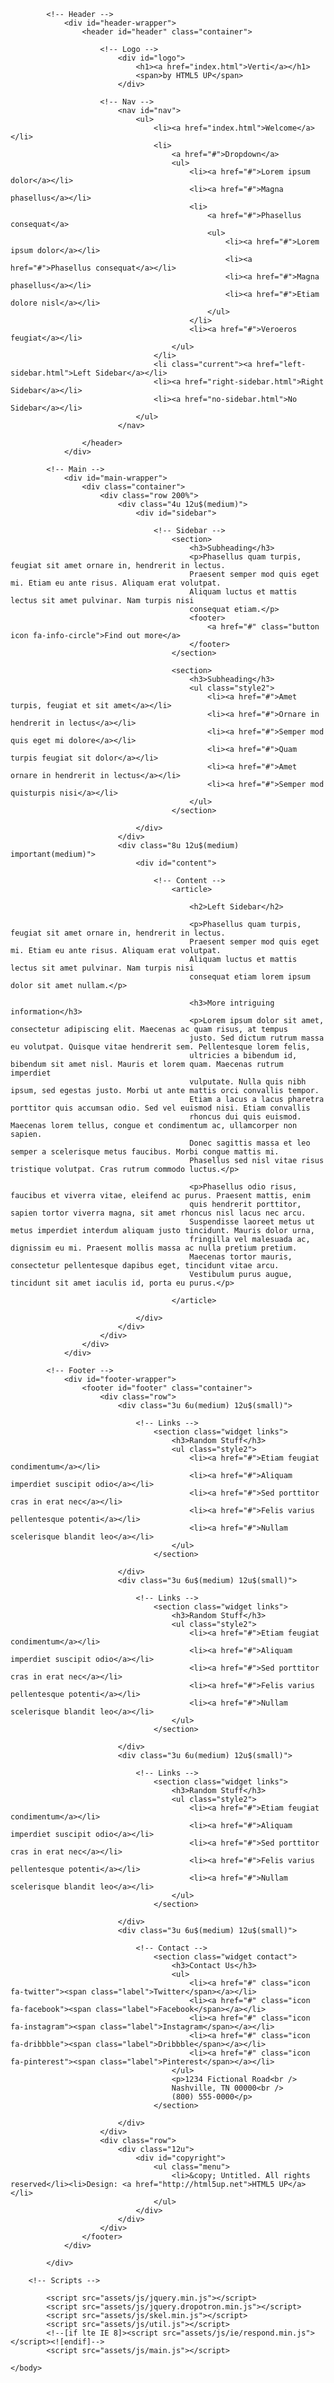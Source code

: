 <!DOCTYPE HTML>
<!--
	Verti by HTML5 UP
	html5up.net | @ajlkn
	Free for personal and commercial use under the CCA 3.0 license (html5up.net/license)
-->
<html>
	<head>
		<title>Verti by HTML5 UP</title>
		<meta charset="utf-8" />
		<meta name="viewport" content="width=device-width, initial-scale=1" />
		<!--[if lte IE 8]><script src="assets/js/ie/html5shiv.js"></script><![endif]-->
		<link rel="stylesheet" href="assets/css/main.css" />
		<!--[if lte IE 8]><link rel="stylesheet" href="assets/css/ie8.css" /><![endif]-->
	</head>
	<body class="left-sidebar">
		<div id="page-wrapper">

			<!-- Header -->
				<div id="header-wrapper">
					<header id="header" class="container">

						<!-- Logo -->
							<div id="logo">
								<h1><a href="index.html">Verti</a></h1>
								<span>by HTML5 UP</span>
							</div>

						<!-- Nav -->
							<nav id="nav">
								<ul>
									<li><a href="index.html">Welcome</a></li>
									<li>
										<a href="#">Dropdown</a>
										<ul>
											<li><a href="#">Lorem ipsum dolor</a></li>
											<li><a href="#">Magna phasellus</a></li>
											<li>
												<a href="#">Phasellus consequat</a>
												<ul>
													<li><a href="#">Lorem ipsum dolor</a></li>
													<li><a href="#">Phasellus consequat</a></li>
													<li><a href="#">Magna phasellus</a></li>
													<li><a href="#">Etiam dolore nisl</a></li>
												</ul>
											</li>
											<li><a href="#">Veroeros feugiat</a></li>
										</ul>
									</li>
									<li class="current"><a href="left-sidebar.html">Left Sidebar</a></li>
									<li><a href="right-sidebar.html">Right Sidebar</a></li>
									<li><a href="no-sidebar.html">No Sidebar</a></li>
								</ul>
							</nav>

					</header>
				</div>

			<!-- Main -->
				<div id="main-wrapper">
					<div class="container">
						<div class="row 200%">
							<div class="4u 12u$(medium)">
								<div id="sidebar">

									<!-- Sidebar -->
										<section>
											<h3>Subheading</h3>
											<p>Phasellus quam turpis, feugiat sit amet ornare in, hendrerit in lectus.
											Praesent semper mod quis eget mi. Etiam eu ante risus. Aliquam erat volutpat.
											Aliquam luctus et mattis lectus sit amet pulvinar. Nam turpis nisi
											consequat etiam.</p>
											<footer>
												<a href="#" class="button icon fa-info-circle">Find out more</a>
											</footer>
										</section>

										<section>
											<h3>Subheading</h3>
											<ul class="style2">
												<li><a href="#">Amet turpis, feugiat et sit amet</a></li>
												<li><a href="#">Ornare in hendrerit in lectus</a></li>
												<li><a href="#">Semper mod quis eget mi dolore</a></li>
												<li><a href="#">Quam turpis feugiat sit dolor</a></li>
												<li><a href="#">Amet ornare in hendrerit in lectus</a></li>
												<li><a href="#">Semper mod quisturpis nisi</a></li>
											</ul>
										</section>

								</div>
							</div>
							<div class="8u 12u$(medium) important(medium)">
								<div id="content">

									<!-- Content -->
										<article>

											<h2>Left Sidebar</h2>

											<p>Phasellus quam turpis, feugiat sit amet ornare in, hendrerit in lectus.
											Praesent semper mod quis eget mi. Etiam eu ante risus. Aliquam erat volutpat.
											Aliquam luctus et mattis lectus sit amet pulvinar. Nam turpis nisi
											consequat etiam lorem ipsum dolor sit amet nullam.</p>

											<h3>More intriguing information</h3>
											<p>Lorem ipsum dolor sit amet, consectetur adipiscing elit. Maecenas ac quam risus, at tempus
											justo. Sed dictum rutrum massa eu volutpat. Quisque vitae hendrerit sem. Pellentesque lorem felis,
											ultricies a bibendum id, bibendum sit amet nisl. Mauris et lorem quam. Maecenas rutrum imperdiet
											vulputate. Nulla quis nibh ipsum, sed egestas justo. Morbi ut ante mattis orci convallis tempor.
											Etiam a lacus a lacus pharetra porttitor quis accumsan odio. Sed vel euismod nisi. Etiam convallis
											rhoncus dui quis euismod. Maecenas lorem tellus, congue et condimentum ac, ullamcorper non sapien.
											Donec sagittis massa et leo semper a scelerisque metus faucibus. Morbi congue mattis mi.
											Phasellus sed nisl vitae risus tristique volutpat. Cras rutrum commodo luctus.</p>

											<p>Phasellus odio risus, faucibus et viverra vitae, eleifend ac purus. Praesent mattis, enim
											quis hendrerit porttitor, sapien tortor viverra magna, sit amet rhoncus nisl lacus nec arcu.
											Suspendisse laoreet metus ut metus imperdiet interdum aliquam justo tincidunt. Mauris dolor urna,
											fringilla vel malesuada ac, dignissim eu mi. Praesent mollis massa ac nulla pretium pretium.
											Maecenas tortor mauris, consectetur pellentesque dapibus eget, tincidunt vitae arcu.
											Vestibulum purus augue, tincidunt sit amet iaculis id, porta eu purus.</p>

										</article>

								</div>
							</div>
						</div>
					</div>
				</div>

			<!-- Footer -->
				<div id="footer-wrapper">
					<footer id="footer" class="container">
						<div class="row">
							<div class="3u 6u(medium) 12u$(small)">

								<!-- Links -->
									<section class="widget links">
										<h3>Random Stuff</h3>
										<ul class="style2">
											<li><a href="#">Etiam feugiat condimentum</a></li>
											<li><a href="#">Aliquam imperdiet suscipit odio</a></li>
											<li><a href="#">Sed porttitor cras in erat nec</a></li>
											<li><a href="#">Felis varius pellentesque potenti</a></li>
											<li><a href="#">Nullam scelerisque blandit leo</a></li>
										</ul>
									</section>

							</div>
							<div class="3u 6u$(medium) 12u$(small)">

								<!-- Links -->
									<section class="widget links">
										<h3>Random Stuff</h3>
										<ul class="style2">
											<li><a href="#">Etiam feugiat condimentum</a></li>
											<li><a href="#">Aliquam imperdiet suscipit odio</a></li>
											<li><a href="#">Sed porttitor cras in erat nec</a></li>
											<li><a href="#">Felis varius pellentesque potenti</a></li>
											<li><a href="#">Nullam scelerisque blandit leo</a></li>
										</ul>
									</section>

							</div>
							<div class="3u 6u(medium) 12u$(small)">

								<!-- Links -->
									<section class="widget links">
										<h3>Random Stuff</h3>
										<ul class="style2">
											<li><a href="#">Etiam feugiat condimentum</a></li>
											<li><a href="#">Aliquam imperdiet suscipit odio</a></li>
											<li><a href="#">Sed porttitor cras in erat nec</a></li>
											<li><a href="#">Felis varius pellentesque potenti</a></li>
											<li><a href="#">Nullam scelerisque blandit leo</a></li>
										</ul>
									</section>

							</div>
							<div class="3u 6u$(medium) 12u$(small)">

								<!-- Contact -->
									<section class="widget contact">
										<h3>Contact Us</h3>
										<ul>
											<li><a href="#" class="icon fa-twitter"><span class="label">Twitter</span></a></li>
											<li><a href="#" class="icon fa-facebook"><span class="label">Facebook</span></a></li>
											<li><a href="#" class="icon fa-instagram"><span class="label">Instagram</span></a></li>
											<li><a href="#" class="icon fa-dribbble"><span class="label">Dribbble</span></a></li>
											<li><a href="#" class="icon fa-pinterest"><span class="label">Pinterest</span></a></li>
										</ul>
										<p>1234 Fictional Road<br />
										Nashville, TN 00000<br />
										(800) 555-0000</p>
									</section>

							</div>
						</div>
						<div class="row">
							<div class="12u">
								<div id="copyright">
									<ul class="menu">
										<li>&copy; Untitled. All rights reserved</li><li>Design: <a href="http://html5up.net">HTML5 UP</a></li>
									</ul>
								</div>
							</div>
						</div>
					</footer>
				</div>

			</div>

		<!-- Scripts -->

			<script src="assets/js/jquery.min.js"></script>
			<script src="assets/js/jquery.dropotron.min.js"></script>
			<script src="assets/js/skel.min.js"></script>
			<script src="assets/js/util.js"></script>
			<!--[if lte IE 8]><script src="assets/js/ie/respond.min.js"></script><![endif]-->
			<script src="assets/js/main.js"></script>

	</body>
</html>
